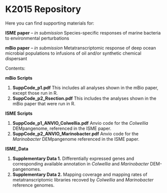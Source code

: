 # K2015 Repository

Here you can find supporting materials for:

**ISME paper** – *in submission*
Species-specific responses of marine bacteria to environmental perturbations 

**mBio paper** – *in submission*
Metatranscriptomic response of deep ocean microbial populations to infusions of oil and/or synthetic chemical dispersant

Contents:

**mBio Scripts**
1. **SuppCode_p1.pdf** This includes all analyses shown in the mBio paper, except those run in R.
2. **SuppCode_p2_Rsection.pdf** This includes the analyses shown in the mBio paper that were run in R.


**ISME Scripts**
1. **SuppCode_p1_ANVIO_Colwellia.pdf** Anvio code for the *Colwellia* DEMpangenome, referenced in the ISME paper.
1. **SuppCode_p2_ANVIO_Marinobacter.pdf** Anvio code for the *Marinobacter* DEMpangenome referenced in the ISME paper.


**ISME_Data**
1. **Supplementary Data 1.** Differentially expressed genes and corresponding available annotation in *Colwellia* and *Marinobacter* DEM-pangenomes. 
2. **Supplementary Data 2.** Mapping coverage and mapping rates of metatranscriptomic libraries recoved by *Colwellia* and *Marinobacter* reference genomes.   

